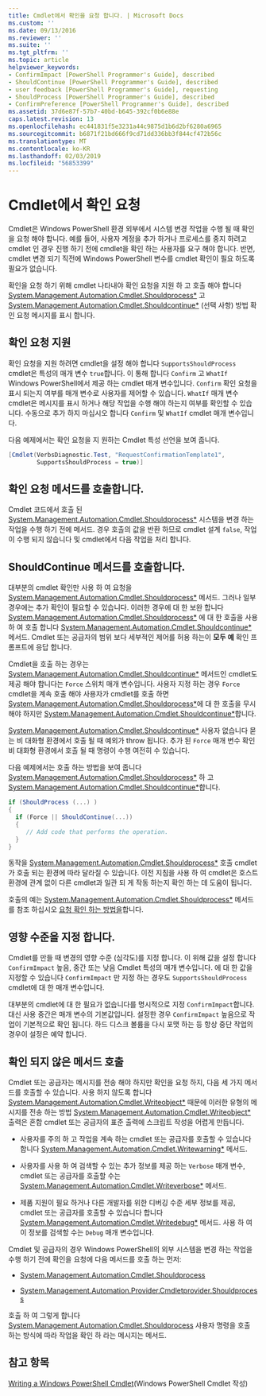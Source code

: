 ```yaml
---
title: Cmdlet에서 확인을 요청 합니다. | Microsoft Docs
ms.custom: ''
ms.date: 09/13/2016
ms.reviewer: ''
ms.suite: ''
ms.tgt_pltfrm: ''
ms.topic: article
helpviewer_keywords:
- ConfirmImpact [PowerShell Programmer's Guide], described
- ShouldContinue [PowerShell Programmer's Guide], described
- user feedback [PowerShell Programmer's Guide], requesting
- ShouldProcess [PowerShell Programmer's Guide], described
- ConfirmPreference [PowerShell Programmer's Guide], described
ms.assetid: 37d6e87f-57b7-40bd-b645-392cf0b6e88e
caps.latest.revision: 13
ms.openlocfilehash: ec441831f5e3231a44c9875d1b6d2bf6280a6965
ms.sourcegitcommit: b6871f21bd666f9cd71dd336bb3f844cf472b56c
ms.translationtype: MT
ms.contentlocale: ko-KR
ms.lasthandoff: 02/03/2019
ms.locfileid: "56853399"
---
```

# <a name="requesting-confirmation-from-cmdlets"></a>Cmdlet에서 확인 요청

Cmdlet은 Windows PowerShell 환경 외부에서 시스템 변경 작업을 수행 될 때 확인을 요청 해야 합니다. 예를 들어, 사용자 계정을 추가 하거나 프로세스를 중지 하려고 cmdlet 인 경우 진행 하기 전에 cmdlet을 확인 하는 사용자를 요구 해야 합니다. 반면, cmdlet 변경 되기 직전에 Windows PowerShell 변수를 cmdlet 확인이 필요 하도록 필요가 없습니다.

확인을 요청 하기 위해 cmdlet 나타내야 확인 요청을 지원 하 고 호출 해야 합니다 [System.Management.Automation.Cmdlet.Shouldprocess*](/dotnet/api/System.Management.Automation.Cmdlet.ShouldProcess) 고 [ System.Management.Automation.Cmdlet.Shouldcontinue*](/dotnet/api/System.Management.Automation.Cmdlet.ShouldContinue) (선택 사항) 방법 확인 요청 메시지를 표시 합니다.

## <a name="supporting-confirmation-requests"></a>확인 요청 지원

확인 요청을 지원 하려면 cmdlet을 설정 해야 합니다 `SupportsShouldProcess` cmdlet은 특성의 매개 변수 `true`합니다. 이 통해 합니다 `Confirm` 고 `WhatIf` Windows PowerShell에서 제공 하는 cmdlet 매개 변수입니다. `Confirm` 확인 요청을 표시 되는지 여부를 매개 변수로 사용자를 제어할 수 있습니다. `WhatIf` 매개 변수 cmdlet은 메시지를 표시 하거나 해당 작업을 수행 해야 하는지 여부를 확인할 수 있습니다. 수동으로 추가 하지 마십시오 합니다 `Confirm` 및 `WhatIf` cmdlet 매개 변수입니다.

다음 예제에서는 확인 요청을 지 원하는 Cmdlet 특성 선언을 보여 줍니다.

```csharp
[Cmdlet(VerbsDiagnostic.Test, "RequestConfirmationTemplate1",
        SupportsShouldProcess = true)]
```

## <a name="calling-the-confirmation-request-methods"></a>확인 요청 메서드를 호출합니다.

Cmdlet 코드에서 호출 된 [System.Management.Automation.Cmdlet.Shouldprocess*](/dotnet/api/System.Management.Automation.Cmdlet.ShouldProcess) 시스템을 변경 하는 작업을 수행 하기 전에 메서드. 경우 호출의 값을 반환 하므로 cmdlet 설계 `false`, 작업이 수행 되지 않습니다 및 cmdlet에서 다음 작업을 처리 합니다.

## <a name="calling-the-shouldcontinue-method"></a>ShouldContinue 메서드를 호출합니다.

대부분의 cmdlet 확인만 사용 하 여 요청을 [System.Management.Automation.Cmdlet.Shouldprocess*](/dotnet/api/System.Management.Automation.Cmdlet.ShouldProcess) 메서드. 그러나 일부 경우에는 추가 확인이 필요할 수 있습니다. 이러한 경우에 대 한 보완 합니다 [System.Management.Automation.Cmdlet.Shouldprocess*](/dotnet/api/System.Management.Automation.Cmdlet.ShouldProcess) 에 대 한 호출을 사용 하 여 호출 합니다 [System.Management.Automation.Cmdlet.Shouldcontinue*](/dotnet/api/System.Management.Automation.Cmdlet.ShouldContinue) 메서드. Cmdlet 또는 공급자의 범위 보다 세부적인 제어를 허용 하는이 **모두 예** 확인 프롬프트에 응답 합니다.

Cmdlet을 호출 하는 경우는 [System.Management.Automation.Cmdlet.Shouldcontinue*](/dotnet/api/System.Management.Automation.Cmdlet.ShouldContinue) 메서드인 cmdlet도 제공 해야 합니다는 `Force` 스위치 매개 변수입니다. 사용자 지정 하는 경우 `Force` cmdlet을 계속 호출 해야 사용자가 cmdlet를 호출 하면 [System.Management.Automation.Cmdlet.Shouldprocess*](/dotnet/api/System.Management.Automation.Cmdlet.ShouldProcess)에 대 한 호출을 무시 해야 하지만 [ System.Management.Automation.Cmdlet.Shouldcontinue*](/dotnet/api/System.Management.Automation.Cmdlet.ShouldContinue)합니다.

[System.Management.Automation.Cmdlet.Shouldcontinue*](/dotnet/api/System.Management.Automation.Cmdlet.ShouldContinue) 사용자 없습니다 묻는 비 대화형 환경에서 호출 될 때 예외가 throw 됩니다. 추가 된 `Force` 매개 변수 확인 비 대화형 환경에서 호출 될 때 명령이 수행 여전히 수 있습니다.

다음 예제에서는 호출 하는 방법을 보여 줍니다 [System.Management.Automation.Cmdlet.Shouldprocess*](/dotnet/api/System.Management.Automation.Cmdlet.ShouldProcess) 하 고 [System.Management.Automation.Cmdlet.Shouldcontinue*](/dotnet/api/System.Management.Automation.Cmdlet.ShouldContinue)합니다.

```csharp
if (ShouldProcess (...) )
{
  if (Force || ShouldContinue(...))
  {
     // Add code that performs the operation.
  }
}
```

동작을 [System.Management.Automation.Cmdlet.Shouldprocess*](/dotnet/api/System.Management.Automation.Cmdlet.ShouldProcess) 호출 cmdlet가 호출 되는 환경에 따라 달라질 수 있습니다. 이전 지침을 사용 하 여 cmdlet은 호스트 환경에 관계 없이 다른 cmdlet과 일관 되 게 작동 하는지 확인 하는 데 도움이 됩니다.

호출의 예는 [System.Management.Automation.Cmdlet.Shouldprocess*](/dotnet/api/System.Management.Automation.Cmdlet.ShouldProcess) 메서드를 참조 하십시오 [요청 확인 하는 방법을](./how-to-request-confirmations.md)합니다.

## <a name="specify-the-impact-level"></a>영향 수준을 지정 합니다.

Cmdlet를 만들 때 변경의 영향 수준 (심각도)를 지정 합니다. 이 위해 값을 설정 합니다 `ConfirmImpact` 높음, 중간 또는 낮음 Cmdlet 특성의 매개 변수입니다. 에 대 한 값을 지정할 수 있습니다 `ConfirmImpact` 만 지정 하는 경우도 `SupportsShouldProcess` cmdlet에 대 한 매개 변수입니다.

대부분의 cmdlet에 대 한 필요가 없습니다를 명시적으로 지정 `ConfirmImpact`합니다.  대신 사용 중간은 매개 변수의 기본값입니다. 설정한 경우 `ConfirmImpact` 높음으로 작업이 기본적으로 확인 됩니다. 하드 디스크 볼륨을 다시 포맷 하는 등 항상 중단 작업의 경우이 설정은 예약 합니다.

## <a name="calling-non-confirmation-methods"></a>확인 되지 않은 메서드 호출

Cmdlet 또는 공급자는 메시지를 전송 해야 하지만 확인을 요청 하지, 다음 세 가지 메서드를 호출할 수 있습니다. 사용 하지 않도록 합니다 [System.Management.Automation.Cmdlet.Writeobject*](/dotnet/api/System.Management.Automation.Cmdlet.WriteObject) 때문에 이러한 유형의 메시지를 전송 하는 방법 [System.Management.Automation.Cmdlet.Writeobject*](/dotnet/api/System.Management.Automation.Cmdlet.WriteObject) 출력은 혼합 cmdlet 또는 공급자의 표준 출력에 스크립트 작성을 어렵게 만듭니다.

- 사용자를 주의 하 고 작업을 계속 하는 cmdlet 또는 공급자를 호출할 수 있습니다 합니다 [System.Management.Automation.Cmdlet.Writewarning*](/dotnet/api/System.Management.Automation.Cmdlet.WriteWarning) 메서드.

- 사용자를 사용 하 여 검색할 수 있는 추가 정보를 제공 하는 `Verbose` 매개 변수, cmdlet 또는 공급자를 호출할 수는 [System.Management.Automation.Cmdlet.Writeverbose*](/dotnet/api/System.Management.Automation.Cmdlet.WriteVerbose) 메서드.

- 제품 지원이 필요 하거나 다른 개발자를 위한 디버깅 수준 세부 정보를 제공, cmdlet 또는 공급자를 호출할 수 있습니다 합니다 [System.Management.Automation.Cmdlet.Writedebug*](/dotnet/api/System.Management.Automation.Cmdlet.WriteDebug) 메서드. 사용 하 여이 정보를 검색할 수는 `Debug` 매개 변수입니다.

Cmdlet 및 공급자의 경우 Windows PowerShell의 외부 시스템을 변경 하는 작업을 수행 하기 전에 확인을 요청에 다음 메서드를 호출 하는 먼저:

- [System.Management.Automation.Cmdlet.Shouldprocess](/dotnet/api/System.Management.Automation.Cmdlet.ShouldProcess)

- [System.Management.Automation.Provider.Cmdletprovider.Shouldprocess](/dotnet/api/System.Management.Automation.Provider.CmdletProvider.ShouldProcess)

호출 하 여 그렇게 합니다 [System.Management.Automation.Cmdlet.Shouldprocess](/dotnet/api/System.Management.Automation.Cmdlet.ShouldProcess) 사용자 명령을 호출 하는 방식에 따라 작업을 확인 하 라는 메시지는 메서드.

## <a name="see-also"></a>참고 항목

[Writing a Windows PowerShell Cmdlet](./writing-a-windows-powershell-cmdlet.md)(Windows PowerShell Cmdlet 작성)
